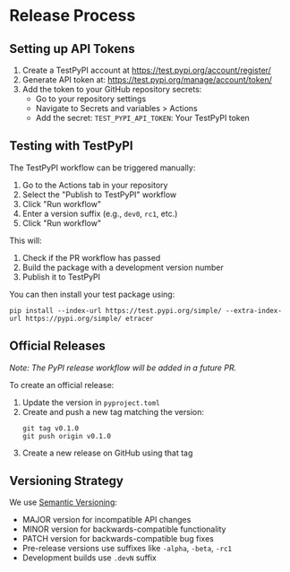 # Release Process

## Setting up API Tokens

1. Create a TestPyPI account at https://test.pypi.org/account/register/
2. Generate API token at: https://test.pypi.org/manage/account/token/
3. Add the token to your GitHub repository secrets:
   - Go to your repository settings
   - Navigate to Secrets and variables > Actions
   - Add the secret: `TEST_PYPI_API_TOKEN`: Your TestPyPI token

## Testing with TestPyPI

The TestPyPI workflow can be triggered manually:

1. Go to the Actions tab in your repository
2. Select the "Publish to TestPyPI" workflow
3. Click "Run workflow"
4. Enter a version suffix (e.g., `dev0`, `rc1`, etc.)
5. Click "Run workflow"

This will:
1. Check if the PR workflow has passed
2. Build the package with a development version number
3. Publish it to TestPyPI

You can then install your test package using:
```
pip install --index-url https://test.pypi.org/simple/ --extra-index-url https://pypi.org/simple/ etracer
```

## Official Releases

*Note: The PyPI release workflow will be added in a future PR.*

To create an official release:

1. Update the version in `pyproject.toml`
2. Create and push a new tag matching the version:
   ```
   git tag v0.1.0
   git push origin v0.1.0
   ```
3. Create a new release on GitHub using that tag

## Versioning Strategy

We use [Semantic Versioning](https://semver.org/):
- MAJOR version for incompatible API changes
- MINOR version for backwards-compatible functionality
- PATCH version for backwards-compatible bug fixes
- Pre-release versions use suffixes like `-alpha`, `-beta`, `-rc1`
- Development builds use `.devN` suffix
